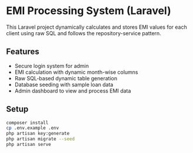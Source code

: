 # EMI Processing System (Laravel)

This Laravel project dynamically calculates and stores EMI values for each client using raw SQL and follows the repository-service pattern.

## Features
- Secure login system for admin
- EMI calculation with dynamic month-wise columns
- Raw SQL-based dynamic table generation
- Database seeding with sample loan data
- Admin dashboard to view and process EMI data

## Setup

```bash
composer install
cp .env.example .env
php artisan key:generate
php artisan migrate --seed
php artisan serve
